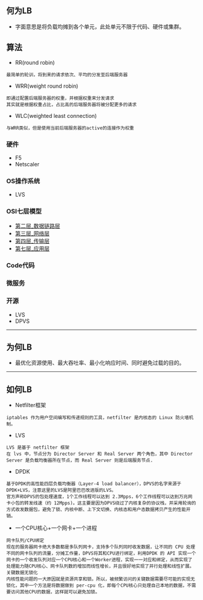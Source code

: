 ## 何为LB
* 字面意思是将负载均摊到各个单元，此处单元不限于代码、硬件或集群。

## 算法

* RR(round robin)
```
最简单的轮训，将到来的请求依次、平均的分发至后端服务器
```
* WRR(weight round robin)
```
即通过配置后端服务器的权重，并根据权重来分发请求
其实就是根据权重占比，占比高的后端服务器将被分配更多的请求
```
* WLC(weighted least connection)
```
与WRR类似，但是使用当前后端服务器的active的连接作为权重
```


### 硬件
* F5
* Netscaler
### OS操作系统
* LVS

### OSI七层模型
* [第二层_数据链路层](.)
* [第三层_网络层](.)
* [第四层_传输层](.)
* [第七层_应用层](.)
### Code代码
### 微服务
### 开源
* LVS
* DPVS

---
## 为何LB
* 最优化资源使用、最大吞吐率、最小化响应时间、同时避免过载的目的。

---
## 如何LB
* Netfilter框架
```
iptables 作为用户空间编写和传递规则的工具，netfilter 是内核态的 Linux 防火墙机制。

```
* LVS
```
LVS 是基于 netfilter 框架
在 lvs 中，节点分为 Director Server 和 Real Server 两个角色，其中 Director Server 是负载均衡器所在节点，而 Real Server 则是后端服务节点.
```
* DPDK
```
基于DPDK的高性能四层负载均衡器（Layer-4 load balancer），DPVS的名字来源于DPDK+LVS，注意这里的LVS是阿里巴巴改进版的LVS。
官方声称DPVS的包处理速度，1个工作线程可以达到 2.3Mpps，6个工作线程可以达到万兆网卡小包的转发线速（约 12Mpps)。这主要是因为DPVS绕过了内核复杂的协议栈，并采用轮询的方式收发数据包，避免了锁、内核中断、上下文切换、内核态和用户态数据拷贝产生的性能开销。
```
* 一个CPU核心+一个网卡+一个进程
```
网卡队列/CPU绑定
现在的服务器网卡绝大多数都是多队列网卡，支持多个队列同时收发数据，让不同的 CPU 处理不同的网卡队列的流量，分摊工作量，DPVS将其和CPU进行绑定，利用DPDK 的 API 实现一个网卡的一个收发队列对应一个CPU核心和一个Worker进程，实现一一对应和绑定，从而实现了处理能力随CPU核心、网卡队列数的增加而线性增长，并且很好地实现了并行处理和线性扩展。
关键数据无锁化
内核性能问题的一大原因就是资源共享和锁。所以，被频繁访问的关键数据需要尽可能的实现无锁化，其中一个方法是将数据做到 per-cpu 化，即每个CPU核心只处理自己本地的数据，不需要访问其他CPU的数据，这样就可以避免加锁。
```
